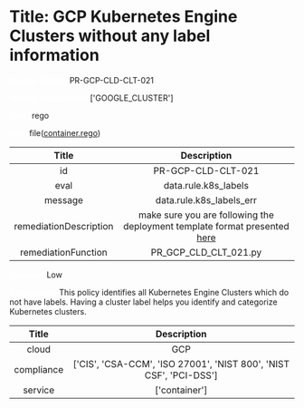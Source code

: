 



# Title: GCP Kubernetes Engine Clusters without any label information


***<font color="white">Master Test Id:</font>*** PR-GCP-CLD-CLT-021

***<font color="white">Master Snapshot Id:</font>*** ['GOOGLE_CLUSTER']

***<font color="white">type:</font>*** rego

***<font color="white">rule:</font>*** file([container.rego])  
  
  
  
  

|Title|Description|
| :---: | :---: |
|id|PR-GCP-CLD-CLT-021|
|eval|data.rule.k8s_labels|
|message|data.rule.k8s_labels_err|
|remediationDescription|make sure you are following the deployment template format presented <a href='https://cloud.google.com/kubernetes-engine/docs/reference/rest/v1/projects.locations.clusters' target='_blank'>here</a>|
|remediationFunction|PR_GCP_CLD_CLT_021.py|


***<font color="white">Severity:</font>*** Low

***<font color="white">Description:</font>*** This policy identifies all Kubernetes Engine Clusters which do not have labels. Having a cluster label helps you identify and categorize Kubernetes clusters.  
  
  

|Title|Description|
| :---: | :---: |
|cloud|GCP|
|compliance|['CIS', 'CSA-CCM', 'ISO 27001', 'NIST 800', 'NIST CSF', 'PCI-DSS']|
|service|['container']|



[container.rego]: https://github.com/prancer-io/prancer-compliance-test/tree/master/google/cloud/container.rego
